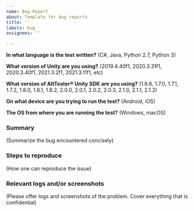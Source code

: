 ```yaml
---
name: Bug-Report
about: Template for bug reports
title: ''
labels: bug
assignees: ''

---
```


**In what language is the test written?** 
(C#, Java, Python 2.7, Python 3)

**What version of Unity are you using?**
(2019.4.40f1, 2020.3.31f1, 2020.3.40f1, 2021.3.2f1, 2021.3.11f1, etc)

**What version of AltTester® Unity SDK are you using?**
(1.6.6, 1.7.0, 1.7.1, 1.7.2, 1.8.0, 1.8.1, 1.8.2, 2.0.0, 2.0.1, 2.0.2, 2.0.3, 2.1.0, 2.1.1, 2.1.2)

**On what device are you trying to run the test?**
(Android, iOS)

**The OS from where you are running the test?**
(Windows, macOS)


### Summary

(Summarize the bug encountered concisely)


### Steps to reproduce

(How one can reproduce the issue)


### Relevant logs and/or screenshots

(Please offer logs and screenshots of the problem. Cover everything that is confidential)

